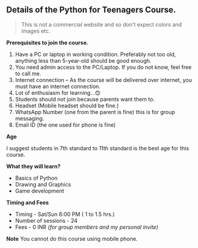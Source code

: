 ## **Details of the Python for Teenagers Course.**

> This is not  a commercial website and so don’t expect colors and
> images etc.

**Prerequisites to join the course.**

1. Have a PC or laptop in working condition.  Preferably not too old,  anything less than 5-year-old should be good enough.
2. You need admin access to the PC/Laptop.  If you do not know, feel free to call me.
3. Internet connection – As the course will be delivered over internet, you must have an internet connection.
4. Lot of enthusiasm for learning…😊
5. Students should not join because parents want them to.
6. Headset (Mobile headset should be fine.)
7. WhatsApp Number (one from the parent is fine) this is for group messaging.
8.  Email ID (the one used for phone is fine)

**Age**

I suggest students in 7th standard to 11th standard is the best age for this course.

**What they will learn?**

 - Basics of Python 
 - Drawing and Graphics 
 - Game development

**Timing and Fees**

 - Timing - Sat/Sun 6:00 PM ( 1 to 1.5 hrs.) 
 - Number of sessions - 24
 - Fees - 0 INR  *(for group members and my personal invite)*

**Note**
You cannot do this course using mobile phone.



